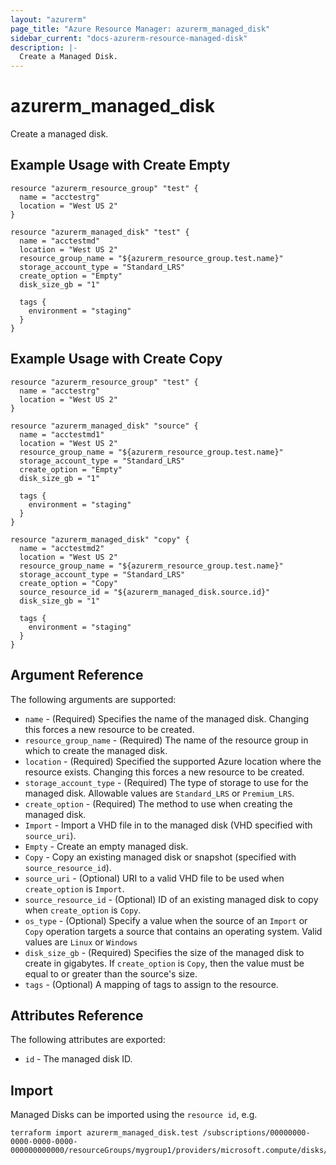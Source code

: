 ```yaml
---
layout: "azurerm"
page_title: "Azure Resource Manager: azurerm_managed_disk"
sidebar_current: "docs-azurerm-resource-managed-disk"
description: |-
  Create a Managed Disk.
---
```


# azurerm\_managed\_disk

Create a managed disk.

## Example Usage with Create Empty

```
resource "azurerm_resource_group" "test" {
  name = "acctestrg"
  location = "West US 2"
}

resource "azurerm_managed_disk" "test" {
  name = "acctestmd"
  location = "West US 2"
  resource_group_name = "${azurerm_resource_group.test.name}"
  storage_account_type = "Standard_LRS"
  create_option = "Empty"
  disk_size_gb = "1"

  tags {
    environment = "staging"
  }
}
```

## Example Usage with Create Copy

```
resource "azurerm_resource_group" "test" {
  name = "acctestrg"
  location = "West US 2"
}

resource "azurerm_managed_disk" "source" {
  name = "acctestmd1"
  location = "West US 2"
  resource_group_name = "${azurerm_resource_group.test.name}"
  storage_account_type = "Standard_LRS"
  create_option = "Empty"
  disk_size_gb = "1"

  tags {
    environment = "staging"
  }
}

resource "azurerm_managed_disk" "copy" {
  name = "acctestmd2"
  location = "West US 2"
  resource_group_name = "${azurerm_resource_group.test.name}"
  storage_account_type = "Standard_LRS"
  create_option = "Copy"
  source_resource_id = "${azurerm_managed_disk.source.id}"
  disk_size_gb = "1"

  tags {
    environment = "staging"
  }
}
```

## Argument Reference

The following arguments are supported:

* `name` - (Required) Specifies the name of the managed disk. Changing this forces a
    new resource to be created.
* `resource_group_name` - (Required) The name of the resource group in which to create
    the managed disk.
* `location` - (Required) Specified the supported Azure location where the resource exists.
    Changing this forces a new resource to be created.
* `storage_account_type` - (Required) The type of storage to use for the managed disk.
    Allowable values are `Standard_LRS` or `Premium_LRS`.
* `create_option` - (Required) The method to use when creating the managed disk.
 * `Import` - Import a VHD file in to the managed disk (VHD specified with `source_uri`).
 * `Empty` - Create an empty managed disk.
 * `Copy` - Copy an existing managed disk or snapshot (specified with `source_resource_id`).
* `source_uri` - (Optional) URI to a valid VHD file to be used when `create_option` is `Import`.
* `source_resource_id` - (Optional) ID of an existing managed disk to copy when `create_option` is `Copy`.
* `os_type` - (Optional) Specify a value when the source of an `Import` or `Copy`
    operation targets a source that contains an operating system. Valid values are `Linux` or `Windows`
* `disk_size_gb` - (Required) Specifies the size of the managed disk to create in gigabytes.
    If `create_option` is `Copy`, then the value must be equal to or greater than the source's size.
* `tags` - (Optional) A mapping of tags to assign to the resource.

## Attributes Reference

The following attributes are exported:

* `id` - The managed disk ID.

## Import

Managed Disks can be imported using the `resource id`, e.g.

```
terraform import azurerm_managed_disk.test /subscriptions/00000000-0000-0000-0000-000000000000/resourceGroups/mygroup1/providers/microsoft.compute/disks/manageddisk1
```
